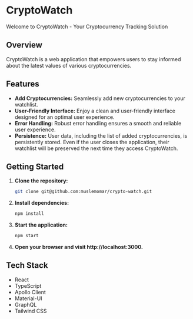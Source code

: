 # CryptoWatch

Welcome to CryptoWatch - Your Cryptocurrency Tracking Solution

## Overview

CryptoWatch is a web application that empowers users to stay informed about the latest values of various cryptocurrencies.

## Features

- **Add Cryptocurrencies:** Seamlessly add new cryptocurrencies to your watchlist.
- **User-Friendly Interface:** Enjoy a clean and user-friendly interface designed for an optimal user experience.
- **Error Handling:** Robust error handling ensures a smooth and reliable user experience.
- **Persistence:** User data, including the list of added cryptocurrencies, is persistently stored. Even if the user closes the application, their watchlist will be preserved the next time they access CryptoWatch.

## Getting Started

1. **Clone the repository:**

   ```bash
   git clone git@github.com:muslemomar/crypto-watch.git
   ```

2. **Install dependencies:**

   ```bash
   npm install
   ```

3. **Start the application:**

   ```bash
   npm start
   ```

4. **Open your browser and visit http://localhost:3000.**

## Tech Stack

- React
- TypeScript
- Apollo Client
- Material-UI
- GraphQL
- Tailwind CSS
